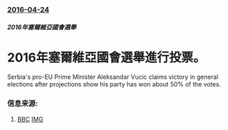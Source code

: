 ### [2016-04-24](/news/2016/04/24/index.md)

##### 2016年塞爾維亞國會選舉
# 2016年塞爾維亞國會選舉進行投票。 

Serbia's pro-EU Prime Minister Aleksandar Vucic claims victory in general elections after projections show his party has won about 50% of the votes.


### 信息来源:

1. [BBC](http://www.bbc.co.uk/news/world-europe-36122928) [IMG](https://ichef.bbci.co.uk/news/1024/branded_news/F7BE/production/_89422436_351930bc-179d-441d-ac38-bd6e7433e158.jpg)
